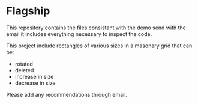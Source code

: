 # Flagship

This repository contains the files consistant with the demo send with the email it includes everything necessary to inspect the code.

This project include rectangles of various sizes in a masonary grid that can be:

- rotated
- deleted
- increase in size
- decrease in size

Please add any recommendations through email.